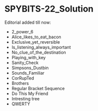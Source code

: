 # SPYBITS-22_Solution


Editorial added till now:
* 2_power_6
* Alice_likes_to_eat_bacon
* Exclusive_yet_reversible
* Is_listening_always_important
* No_clue_of_the_destination
* Playing_with_key
* Sanity_Check
* Simpsons_Dustbin
* Sounds_Familiar
* CorRupTed
* Brothers
* Regular Bracket Sequence
* Do This My Friend
* Intresting tree
* QWERTY
